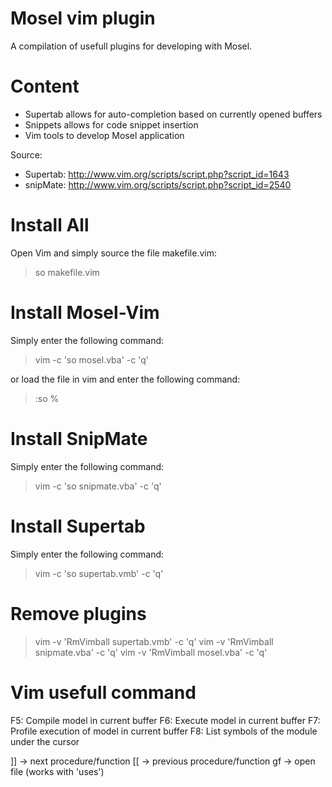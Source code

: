 Mosel vim plugin
================

A compilation of usefull plugins for developing with
Mosel.

Content
=======
* Supertab allows for auto-completion based on currently opened buffers
* Snippets allows for code snippet insertion
* Vim tools to develop Mosel application

Source:
* Supertab: http://www.vim.org/scripts/script.php?script_id=1643
* snipMate: http://www.vim.org/scripts/script.php?script_id=2540

Install All
===========
Open Vim and simply source the file makefile.vim:
> so makefile.vim

Install Mosel-Vim
=================
Simply enter the following command:
> vim -c 'so mosel.vba' -c 'q'

or load the file in vim and enter the following command:
> :so %

Install SnipMate
================
Simply enter the following command:
> vim -c 'so snipmate.vba' -c 'q'

Install Supertab
================
Simply enter the following command:
> vim -c 'so supertab.vmb' -c 'q'

Remove plugins
==============
> vim -v 'RmVimball supertab.vmb' -c 'q'
> vim -v 'RmVimball snipmate.vba' -c 'q'
> vim -v 'RmVimball mosel.vba' -c 'q'

Vim usefull command
===================
F5: Compile model in current buffer
F6: Execute model in current buffer
F7: Profile execution of model in current buffer
F8: List symbols of the module under the cursor

]] -> next procedure/function
[[ -> previous procedure/function
gf -> open file (works with 'uses')

